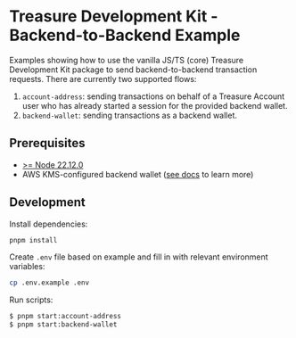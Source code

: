# Treasure Development Kit - Backend-to-Backend Example

Examples showing how to use the vanilla JS/TS (core) Treasure Development Kit package to send backend-to-backend transaction requests. There are currently two supported flows:

1. `account-address`: sending transactions on behalf of a Treasure Account user who has already started a session for the provided backend wallet.
2. `backend-wallet`: sending transactions as a backend wallet.

## Prerequisites

- [>= Node 22.12.0](https://nodejs.org/en)
- AWS KMS-configured backend wallet ([see docs](https://docs.treasure.lol/tdk/core/backend-to-backend) to learn more)

## Development

Install dependencies:

```bash
pnpm install
```

Create `.env` file based on example and fill in with relevant environment variables:

```bash
cp .env.example .env
```

Run scripts:

```bash
$ pnpm start:account-address
$ pnpm start:backend-wallet
```
